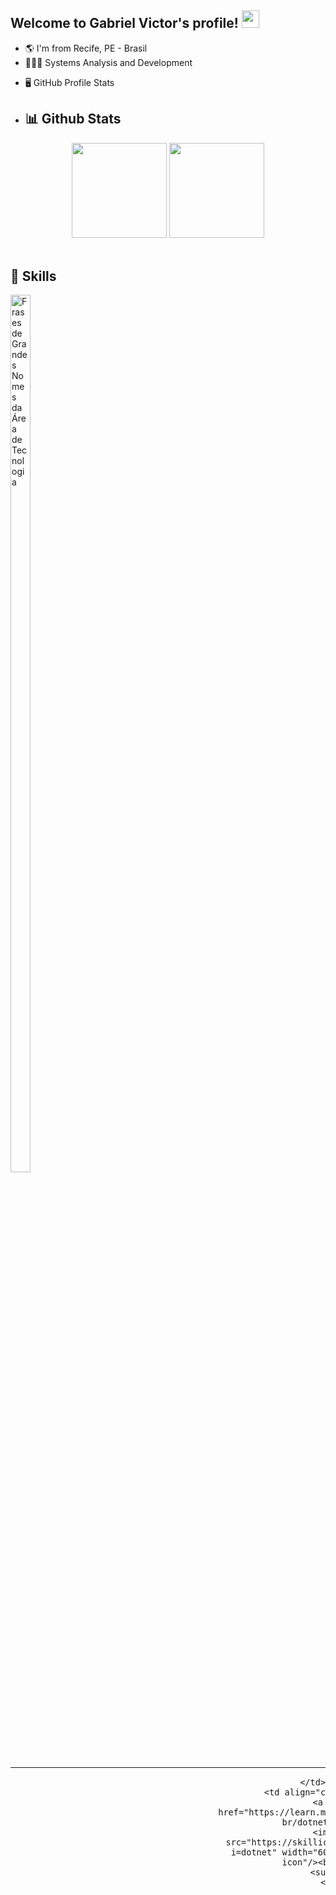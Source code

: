 <!--   👋🏽Welcome    -->
## Welcome to Gabriel Victor's profile! <img src="https://media.giphy.com/media/hvRJCLFzcasrR4ia7z/giphy.gif" width="28">

-   🌎 I'm from Recife, PE - Brasil
-   👨🏽‍💻 Systems Analysis and Development

<!--   📊stats   -->
-   🖥️ GitHub Profile Stats
-   <h2> 📊 Github Stats </h2>

<div align="center">
  <img height="152em" src="https://github-readme-stats.vercel.app/api?username=Gabrielvieirav&show_icons=true&theme=dark&include_all_commits=true&count_private=true"/>
  <img height="152em" src="https://github-readme-stats.vercel.app/api/top-langs/?username=Gabrielvieirav&layout=compact&theme=dark&hide=html,css,scss,php,ejs" />
</div>

<br>

<!--   🚀skills       -->
## 🚀 Skills


<img align="left" height="60%" width="25%" alt="Frases de Grandes Nomes da Área de Tecnologia" src="https://quotes-github-readme.vercel.app/api?type=vertical" />
<table align="right" height="190em" width="50%">
  <tr>
    <td align="center">
      <a href="https://www.java.com/pt-BR/">
        <img src="https://skillicons.dev/icons?i=java&theme=light" width="65px" alt="Java icon"/><br/>
        <sub>
          <b>
            <pre>Java</pre>
          </b>
        </sub>
      </a>
    </td>
     <td align="center">
      <a href="https://v2.tailwindcss.com/docs">
        <img src="https://skillicons.dev/icons?i=tailwind&theme=light" width="65px" alt="Tailwind icon"/><br/>
        <sub>
          <b>
            <pre>Tailwind</pre>
          </b>
        </sub>
      </a>
    </td>
    <td align="center">
      <a href="https://learn.microsoft.com/pt-br/dotnet/">
        <img src="https://skillicons.dev/icons?i=cs" width="65px" alt="C# icon"/><br/>
        <sub>
          <b>
            <pre>C#</pre>
          </b>
        </sub>
      </a>
    </td>
    <td align="center">
      <a href="https://www.javascript.com">
      <img src="https://skillicons.dev/icons?i=js" width="65px" alt="Js icon"/><br/>
      <sub>
        <b>
          <pre>Javascript</pre>
        </b>
      </sub>
      </a>
    </td>
    <td align="center">
      
    </td>
    <td align="center">
      <a href="https://learn.microsoft.com/pt-br/dotnet/">
        <img src="https://skillicons.dev/icons?i=dotnet" width="60px" alt=".NET icon"/><br/>
        <sub>
          <b>
            <pre>.NET</pre>
          </b>
        </sub>
      </a>
    </td>
    <td align="center">
      <a href="https://vuejs.org">
        <img src="https://skillicons.dev/icons?i=vue" width="65px" alt="vue icon"/><br/>
        <sub>
          <b>
            <pre>Vue</pre>
          </b>
        </sub>
      </a>
    </td>
  </tr>
</table>
